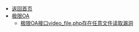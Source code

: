 - [返回首页](/)
- [极限OA](极限OA/)
  - [极限OA接口video_file.php存在任意文件读取漏洞](极限OA/极限OA接口video_file.php存在任意文件读取漏洞.md)
